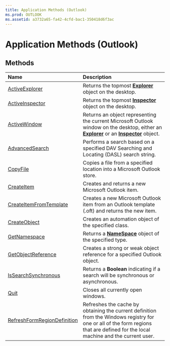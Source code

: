 ```yaml
---
title: Application Methods (Outlook)
ms.prod: OUTLOOK
ms.assetid: a3732a65-fa42-4cfd-bac1-350418d6f3ac
---
```



# Application Methods (Outlook)

## Methods



|**Name**|**Description**|
|:-----|:-----|
|[ActiveExplorer](application-activeexplorer-method-outlook.md)|Returns the topmost  **[Explorer](explorer-object-outlook.md)** object on the desktop.|
|[ActiveInspector](application-activeinspector-method-outlook.md)|Returns the topmost  **[Inspector](inspector-object-outlook.md)** object on the desktop.|
|[ActiveWindow](application-activewindow-method-outlook.md)|Returns an object representing the current Microsoft Outlook window on the desktop, either an  **[Explorer](explorer-object-outlook.md)** or an **[Inspector](inspector-object-outlook.md)** object.|
|[AdvancedSearch](application-advancedsearch-method-outlook.md)|Performs a search based on a specified DAV Searching and Locating (DASL) search string.|
|[CopyFile](application-copyfile-method-outlook.md)|Copies a file from a specified location into a Microsoft Outlook store.|
|[CreateItem](application-createitem-method-outlook.md)|Creates and returns a new Microsoft Outlook item.|
|[CreateItemFromTemplate](application-createitemfromtemplate-method-outlook.md)|Creates a new Microsoft Outlook item from an Outlook template (.oft) and returns the new item.|
|[CreateObject](application-createobject-method-outlook.md)|Creates an automation object of the specified class.|
|[GetNamespace](application-getnamespace-method-outlook.md)|Returns a  **[NameSpace](namespace-object-outlook.md)** object of the specified type.|
|[GetObjectReference](application-getobjectreference-method-outlook.md)|Creates a strong or weak object reference for a specified Outlook object.|
|[IsSearchSynchronous](application-issearchsynchronous-method-outlook.md)|Returns a  **Boolean** indicating if a search will be synchronous or asynchronous.|
|[Quit](application-quit-method-outlook.md)|Closes all currently open windows. |
|[RefreshFormRegionDefinition](application-refreshformregiondefinition-method-outlook.md)|Refreshes the cache by obtaining the current definition from the Windows registry for one or all of the form regions that are defined for the local machine and the current user.|

